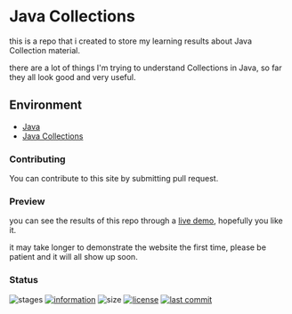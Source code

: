 # Java Collections

this is a repo that i created to store my learning results about Java Collection material.

there are a lot of things I'm trying to understand Collections in Java, so far they all look good and very useful.

## Environment

- [Java](https://www.java.com/)
- [Java Collections](https://docs.oracle.com/javase/8/docs/api/)

### Contributing

You can contribute to this site by submitting pull request.

### Preview

you can see the results of this repo through a [live demo](https://github.com/novaardiansyah/java-collections),
hopefully you like it.

it may take longer to demonstrate the website the first time, please be patient and it will all show up soon.

### Status

![stages](https://img.shields.io/badge/stages-development-informational)
[![information](https://img.shields.io/badge/information-references-informational)](https://github.com/novaardiansyah/java-collections/blob/main/references.json)
![size](https://img.shields.io/github/repo-size/novaardiansyah/java-collections?label=size&color=informational)
[![license](https://img.shields.io/badge/license-MIT-blue.svg)](https://github.com/novaardiansyah/java-collections/blob/main/LICENSE)
[![last commit](https://img.shields.io/github/last-commit/novaardiansyah/java-collections?label=last%20commit&color=informational)](https://github.com/novaardiansyah/java-collections/commits/main)
